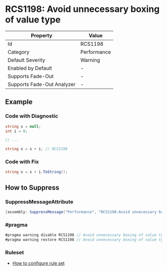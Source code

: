 # RCS1198: Avoid unnecessary boxing of value type

| Property                    | Value       |
| --------------------------- | ----------- |
| Id                          | RCS1198     |
| Category                    | Performance |
| Default Severity            | Warning     |
| Enabled by Default          | \-          |
| Supports Fade\-Out          | \-          |
| Supports Fade\-Out Analyzer | \-          |

## Example

### Code with Diagnostic

```csharp
string s = null;
int i = 0;

// ...

string x = s + i; // RCS1198
```

### Code with Fix

```csharp
string x = s + i.ToString();
```

## How to Suppress

### SuppressMessageAttribute

```csharp
[assembly: SuppressMessage("Performance", "RCS1198:Avoid unnecessary boxing of value type.", Justification = "<Pending>")]
```

### \#pragma

```csharp
#pragma warning disable RCS1198 // Avoid unnecessary boxing of value type.
#pragma warning restore RCS1198 // Avoid unnecessary boxing of value type.
```

### Ruleset

* [How to configure rule set](../HowToConfigureAnalyzers.md)
